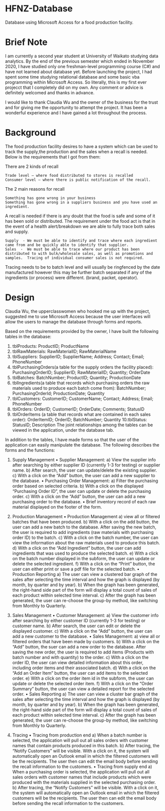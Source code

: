 # HFNZ-Database
Database using Microsoft Access for a food production facility.

# Brief Note
I am currently a second year student at University of Waikato studying data analytics.
By the end of the previous semester which ended in November 2020, I have studied only one freshman-level programming course (C#) and have not learned about database yet. 
Before launching the project, I had spent some time studying relational database and some basic vba programming within Microsoft Access. 
So literally, this is my first ever projecct that I completely did on my own. Any comment or advice is definitely welcomed and thanks in advance.

I would like to thank Claudia Wu and the owner of the business for the trust and for giving me the opportunity to attempt the project. It has been a wonderful experience and
I have gained a lot throughout the process.

# Background
The food production facility desires to have a system which can be used to track the supply,the production and the sales when a recall is needed. Below is the requirements that I got from them:

There are 2 kinds of recall

    Trade level – where food distributed to stores is recalled
    Consumer level – where there is public notification of the recall.

The 2 main reasons for recall

    Something has gone wrong in your business
    Something has gone wrong in a suppliers business and you have used an ingredient.

A recall is needed if there is any doubt that the food is safe and some of it has  been sold or distributed.
The requirement under the food act is that in the event of a health alert/breakdown we are able to fully trace both sales and supply.

    Supply  - We must be able to identify and trace where each ingredient came from and be quickly able to identify that supplier.
    Sales  -  We must be able to trace where our product has been distributed to with bulk/wholesale sales, as well as promotions and samples.  Tracing of individual consumer sales is not required.
Tracing needs to be to batch level and will usually be ringfenced by the date manufactured however this may be further batch separated if any of the ingredients (or process) were different. (brand, packet, operator).

# Design
Claudia Wu, the upperclasswomen who hooked me up with the project, suggested me to use Microsoft Access because the user interfaces will allow the users to manage the database through forms and reports. 

Based on the requirements provided by the owner, I have built the following tables in the database: 
  1. tblProducts: ProductID; ProductName
  2. tblRawMaterials: RawMaterialID; RawMaterialName
  3. tblSuppliers: SupplierID; SupplierName; Address; Contact; Email; PhoneNumber
  4. tblPurchasingOrders(a table for the supply orders the facility placed): PurchasingOrderID; SupplierID; RawMaterialID; Quantity; OrderDate
  5. tblBatches: BatchNumber; ProductID; Quantity; ProductionDate
  6. tblIngredients(a table that records which purchasing orders the raw materials used to produce each batch come from): BatchNumber; PurchasingOrderId; ProductionDate; Quantity
  7. tblCustomers: CustomerID; CustomerName; Contact; Address; Email; PhoneNumber
  8. tblOrders: OrderID; CustomerID; OrderDate; Comments; StatusID
  9. tblOrderItems (a table that records what are contained in each sales order): OrderItemID; OrderID; BatchNumber; Quantity
  10.tblStatus: StatusID; Description
  The joint relationships among the tables can be viewed in the application, under the database tab. 
  
In addition to the tables, I have made forms so that the user of the application can easily manipulate the database. The following describes the forms and the functions: 
 
 1.	Supply Management
    •	Supplier Management: 
        a)	View the supplier info after searching by either supplier ID (currently 1-3 for testing) or supplier name.
        b)	After search, the user can update/delete the existing supplier.
        c)	With a click on the “Add” button, the user can add a new supplier to the database.
    • Purchasing Order Management: 
        a)	Filter the purchasing order based on selected criteria.
        b)	With a click on the displayed “Purchasing Order ID”, the user can update or delete the purchasing order. 
        c)	With a click on the “Add” button, the user can add a new purchasing order to the database.
    •	Brief inventory record of each raw material displayed on the footer of the form.

2.	Production Management
    •	Production Management
        a)	view all or filtered batches that have been produced.
        b)	With a click on the add button, the user can add a new batch to the database. After saving the new batch, the user is required to add ingredients (raw materials with         purchasing order ID) to the batch. 
        c)	With a click on the batch number, the user can view the information about the raw materials used to produce this batch.
        d)	With a click on the “Add Ingredient” button, the user can add ingredients that was used to produce the selected batch.
        e)	With a click on the batch number displayed in the subform, the user can update or delete the selected ingredient.
        f)	With a click on the “Print” button, the user can either print or save a pdf file for the selected batch.
    •	Production Reporting
        a)	The user can view a clustered bar graph of the sales after selecting the time interval and how the graph is displayed (by month, by quarter and by year).
        b)	When the graph has been generated, the right-hand side part of the form will display a total count of sales of each product within selected time interval.
        c)	After the graph has been generated, the user can re-choose the group-by method, like switching from Monthly to Quarterly.

3.	Sales Management
      •	Customer Management: 
        a)	View the customer info after searching by either customer ID (currently 1-3 for testing) or customer name.
        b)	After search, the user can edit or delete the displayed customer.
        c)	With a click on the “Add” button, the user can add a new customer to the database. 
      •	Sales Management: 
        a)	view all or filtered orders that have been made by customers.
        b)	With a click on the “Add” button, the suer can add a new order to the database. After saving the new order, the user is required to add items (Products with batch number and with quantity) to the order.
        c)	With a click on the order ID, the user can view detailed information about this order, including order items and their associated batch. 
        d)	With a click on the “Add an Order Item” button, the user can add items to the selected order.
        e)	With a click on the order item id in the subform, the user can update or delete the selected order item. 
        f)	With a click on the “Order Summary” button, the user can view a detailed report for the selected order.
      •	Sales Reporting
        a)	The user can view a cluster bar graph of the sales after selecting the time interval and how the graph is displayed (by month, by quarter and by year).
        b)	When the graph has been generated, the right-hand side part of the form will display a total count of sales of each product within selected time interval.
        c)	After the graph has been generated, the user can re-choose the group-by method, like switching from Monthly to Quarterly.

4.	Tracing
      •	Tracing from production end
        a)	When a batch number is selected, the application will pull out all sales orders with customer names that contain products produced in this batch.
        b)	After tracing, the “Notify Customers” will be visible. With a click on it, the system will automatically open an Outlook email in which the filtered customers will be the recipients. The user then can edit the email body before sending the recall information to the customers.
      •	Tracing from supply end
        a)	When a purchasing order is selected, the application will pull out all sales orders with customer names that include products which were produced with the materials supplied in the selected purchasing order.
        b)	After tracing, the “Notify Customers” will be visible. With a click on it, the system will automatically open an Outlook email in which the filtered customers will be the recipients. The user then can edit the email body before sending the recall information to the customers.

  

